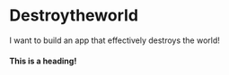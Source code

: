 # Destroytheworld
I want to build an app that effectively destroys the world!


#### This is a heading!

